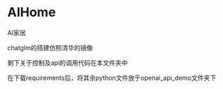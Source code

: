 # AIHome
AI家居



chatglm的搭建仿照清华的镜像 

剩下关于控制及api的调用代码在本文件夹中

在下载requirements后，将其余python文件放于openai_api_demo文件夹下
